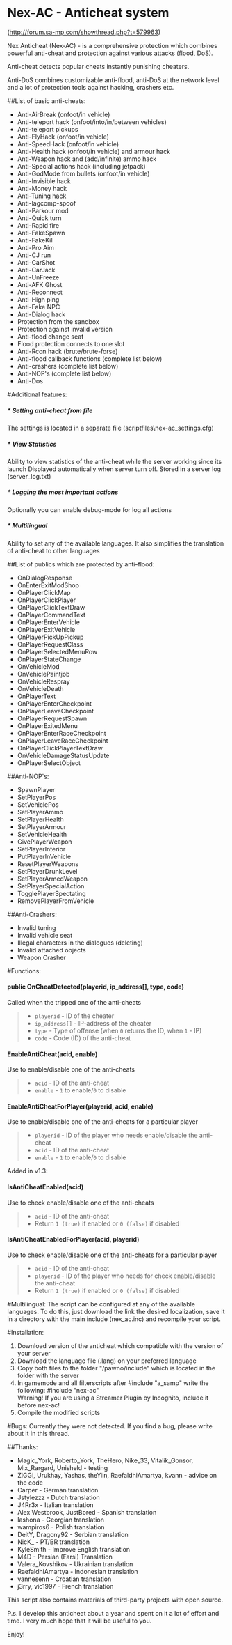# Nex-AC - Anticheat system
(http://forum.sa-mp.com/showthread.php?t=579963)

Nex Anticheat (Nex-AC) - is a comprehensive protection which combines powerful anti-cheat and protection against various attacks (flood, DoS).

Anti-cheat detects popular cheats instantly punishing cheaters.

Anti-DoS combines customizable anti-flood, anti-DoS at the network level and a lot of protection tools against hacking, crashers etc.

##List of basic anti-cheats:
* Anti-AirBreak (onfoot/in vehicle)
* Anti-teleport hack (onfoot/into/in/between vehicles)
* Anti-teleport pickups
* Anti-FlyHack (onfoot/in vehicle)
* Anti-SpeedHack (onfoot/in vehicle)
* Anti-Health hack (onfoot/in vehicle) and armour hack
* Anti-Weapon hack and (add/infinite) ammo hack
* Anti-Special actions hack (including jetpack)
* Anti-GodMode from bullets (onfoot/in vehicle)
* Anti-Invisible hack
* Anti-Money hack
* Anti-Tuning hack
* Anti-lagcomp-spoof
* Anti-Parkour mod
* Anti-Quick turn
* Anti-Rapid fire
* Anti-FakeSpawn
* Anti-FakeKill
* Anti-Pro Aim
* Anti-CJ run
* Anti-CarShot
* Anti-CarJack
* Anti-UnFreeze
* Anti-AFK Ghost
* Anti-Reconnect
* Anti-High ping
* Anti-Fake NPC
* Anti-Dialog hack
* Protection from the sandbox
* Protection against invalid version
* Anti-flood change seat
* Flood protection connects to one slot
* Anti-Rcon hack (brute/brute-forse)
* Anti-flood callback functions (complete list below)
* Anti-crashers (complete list below)
* Anti-NOP's (complete list below)
* Anti-Dos

#Additional features:
##### * Setting anti-cheat from file
The settings is located in a separate file (scriptfiles\nex-ac_settings.cfg)
##### * View Statistics
Ability to view statistics of the anti-cheat while the server working since its launch
Displayed automatically when server turn off. Stored in a server log (server_log.txt)
##### * Logging the most important actions
Optionally you can enable debug-mode for log all actions
##### * Multilingual
Ability to set any of the available languages.
It also simplifies the translation of anti-cheat to other languages

##List of publics which are protected by anti-flood:
* OnDialogResponse
* OnEnterExitModShop
* OnPlayerClickMap
* OnPlayerClickPlayer
* OnPlayerClickTextDraw
* OnPlayerCommandText
* OnPlayerEnterVehicle
* OnPlayerExitVehicle
* OnPlayerPickUpPickup
* OnPlayerRequestClass
* OnPlayerSelectedMenuRow
* OnPlayerStateChange
* OnVehicleMod
* OnVehiclePaintjob
* OnVehicleRespray
* OnVehicleDeath
* OnPlayerText
* OnPlayerEnterCheckpoint
* OnPlayerLeaveCheckpoint
* OnPlayerRequestSpawn
* OnPlayerExitedMenu
* OnPlayerEnterRaceCheckpoint
* OnPlayerLeaveRaceCheckpoint
* OnPlayerClickPlayerTextDraw
* OnVehicleDamageStatusUpdate
* OnPlayerSelectObject

##Anti-NOP's:
* SpawnPlayer
* SetPlayerPos
* SetVehiclePos
* SetPlayerAmmo
* SetPlayerHealth
* SetPlayerArmour
* SetVehicleHealth
* GivePlayerWeapon
* SetPlayerInterior
* PutPlayerInVehicle
* ResetPlayerWeapons
* SetPlayerDrunkLevel
* SetPlayerArmedWeapon
* SetPlayerSpecialAction
* TogglePlayerSpectating
* RemovePlayerFromVehicle

##Anti-Crashers:
* Invalid tuning
* Invalid vehicle seat
* Illegal characters in the dialogues (deleting)
* Invalid attached objects
* Weapon Crasher

#Functions:
#### public OnCheatDetected(playerid, ip_address[], type, code)

  Called when the tripped one of the anti-cheats
>  * `playerid` - ID of the cheater
>  * `ip_address[]` - IP-address of the cheater
>  * `type` - Type of offense (when `0` returns the ID, when `1` - IP)
>  * `code` - Code (ID) of the anti-cheat


#### EnableAntiCheat(acid, enable)

  Use to enable/disable one of the anti-cheats
>  * `acid` - ID of the anti-cheat
>  * `enable` - `1` to enable/`0` to disable


#### EnableAntiCheatForPlayer(playerid, acid, enable)

  Use to enable/disable one of the anti-cheats for a particular player
>  * `playerid` - ID of the player who needs enable/disable the anti-cheat
>  * `acid` - ID of the anti-cheat
>  * `enable` - `1` to enable/`0` to disable



Added in v1.3:


#### IsAntiCheatEnabled(acid)

 Use to check enable/disable one of the anti-cheats
>  * `acid` - ID of the anti-cheat
>  * Return `1 (true)` if enabled or `0 (false)` if disabled


#### IsAntiCheatEnabledForPlayer(acid, playerid)

 Use to check enable/disable one of the anti-cheats for a particular player
>  * `acid` - ID of the anti-cheat
>  * `playerid` - ID of the player who needs for check enable/disable the anti-cheat
>  * Return `1 (true)` if enabled or `0 (false)` if disabled

#Multilingual:
The script can be configured at any of the available languages. To do this, just download the link the desired localization, save it in a directory with the main include (nex_ac.inc) and recompile your script.

#Installation:
1. Download version of the anticheat which compatible with the version of your server
2. Download the language file (.lang) on your preferred language
3. Copy both files to the folder "/pawno/include" which is located in the folder with the server
4. In gamemode and all filterscripts after #include "a_samp" write the following: #include "nex-ac"     
Warning! If you are using a Streamer Plugin by Incognito, include it before nex-ac!
5. Compile the modified scripts

#Bugs:
Currently they were not detected. If you find a bug, please write about it in this thread.

##Thanks:
* Magic_York, Roberto_York, TheHero, Nike_33, Vitalik_Gonsor, Mix_Rargard, Unisheld - testing
* ZiGGi, Urukhay, Yashas, theYiin, RaefaldhiAmartya, kvann - advice on the code
* Carper - German translation
* Jstylezzz - Dutch translation
* J4Rr3x - Italian translation
* Alex Westbrook, JustBored - Spanish translation
* lashona - Georgian translation
* wampiros6 - Polish translation
* DeitY, Dragony92 - Serbian translation
* NicK_ - PT/BR translation
* KyleSmith - Improve English translation
* M4D - Persian (Farsi) Translation
* Valera_Kovshikov - Ukrainian translation
* RaefaldhiAmartya - Indonesian translation
* vannesenn - Croatian translation
* j3rry, vic1997 - French translation

This script also contains materials of third-party projects with open source.

P.s. I develop this anticheat about a year and spent on it a lot of effort and time. I very much hope that it will be useful to you.

Enjoy!
